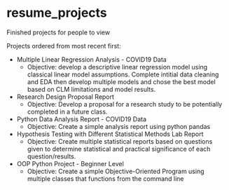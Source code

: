 # resume_projects
Finished projects for people to view

Projects ordered from most recent first:
- Multiple Linear Regression Analysis - COVID19 Data
  - Objective: develop a descriptive linear regression model using classical linear model assumptions. Complete intitial data cleaning and EDA then develop multiple models and chose the best model based on CLM limitations and model results. 
- Research Design Proposal Report
  - Objective: Develop a proposal for a research study to be potentially completed in a future class. 
- Python Data Analysis Report - COVID19 Data
  - Objective: Create a simple analysis report using python pandas
- Hypothesis Testing with Different Statistical Methods Lab Report
  - Objective: Create multiple statistical reports based on questions given to determine statistical and practical significance of each question/results. 
- OOP Python Project - Beginner Level
  - Objective: Create a simple Objective-Oriented Program using multiple classes that functions from the command line

